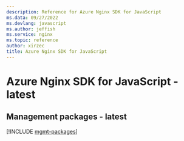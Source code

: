 ```yaml
---
description: Reference for Azure Nginx SDK for JavaScript
ms.data: 09/27/2022
ms.devlang: javascript
ms.author: jeffish
ms.service: nginx
ms.topic: reference
author: xirzec
title: Azure Nginx SDK for JavaScript
---
```

# Azure Nginx SDK for JavaScript - latest

## Management packages - latest
[!INCLUDE [mgmt-packages](nginx-mgmt-index.md)]
